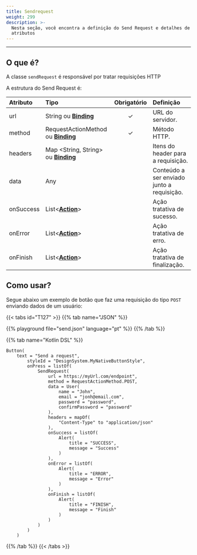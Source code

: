 ```yaml
---
title: Sendrequest
weight: 299
description: >-
  Nesta seção, você encontra a definição do Send Request e detalhes de seus
  atributos
---
```


---

## O que é?

A classe `sendRequest` é responsável por tratar requisições HTTP 

A estrutura do Send Request é:

| **Atributo** | **Tipo** | Obrigatório | **Definição** |
| :--- | :--- | :---: | :--- |
| url | String ou [**Binding**](/pt/api/contexto#binding) | ✓ | URL do servidor. |
| method | RequestActionMethod ou [**Binding**](/pt/api/contexto#binding) | ✓ | Método HTTP. |
| headers | Map &lt;String, String&gt; ou [**Binding**](/pt/api/contexto#binding) |   | Itens do header para a requisição. |
| data | Any |   | Conteúdo a ser enviado junto a requisição. |
| onSuccess | List&lt;[**Action**](/pt/api/ações)&gt; |   | Ação tratativa de sucesso. |
| onError | List&lt;[**Action**](/pt/api/ações)&gt; |   | Ação tratativa de erro. |
| onFinish | List&lt;[**Action**](/pt/api/ações)&gt; |   | Ação tratativa de finalização. |

## Como usar?

Segue abaixo um exemplo de botão que faz uma requisição do tipo `POST` enviando dados de um usuário:

{{< tabs id="T127" >}}
{{% tab name="JSON" %}}
<!-- json-playground:send.json
{
  "_beagleComponent_": "beagle:container",
  "children": [
    {
      "_beagleComponent_": "beagle:button",
      "text": "Send Request Example",
      "onPress": [
        {
            "beagleAction":"beagle:sendRequest",
            "url":"https://myUrl.com/endpoint",
            "method":"POST",
            "headers":{
               "Content-Type":"application/json"
            },
            "data":{
               "email":"john@email.com",
               "password":"password",
               "confirmPassword":"password",
               "name":"John"
            },
            "onSuccess":[
              {
                 "beagleAction":"beagle:alert",
                 "title":"SUCCESS",
                 "message":"Success"
              }
            ],
            "onError":[
               {
                  "beagleAction":"beagle:alert",
                  "title":"ERROR",
                  "message":"Error"
               }
            ],
            "onFinish":[
               {
                  "beagleAction":"beagle:alert",
                  "title": "FINISH",
                  "message":"Finish"
               }
            ]
         }
      ]
    }
  ]
}
-->
{{% playground file="send.json" language="pt" %}}
{{% /tab %}}

{{% tab name="Kotlin DSL" %}}
```
Button(
    text = "Send a request",
        styleId = "DesignSystem.MyNativeButtonStyle",
        onPress = listOf(
            SendRequest(
                url = https://myUrl.com/endpoint",
                method = RequestActionMethod.POST,
                data = User(
                    name = "John",
                    email = "jonh@email.com",
                    password = "password",
                    confirmPassword = "password"
                ),
                headers = mapOf(
                    "Content-Type" to "application/json"
                ),
                onSuccess = listOf(
                    Alert(
                        title = "SUCCESS",
                        message = "Success"
                    )
                ),
                onError = listOf(
                    Alert(
                        title = "ERROR",
                        message = "Error"
                    )
                ),
                onFinish = listOf(
                    Alert(
                        title = "FINISH",
                        message = "Finish"
                    )
                )
            )
        )
    )
```
{{% /tab %}}
{{< /tabs >}}
